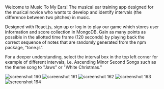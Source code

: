 Welcome to Music To My Ears! The musical ear training app designed for the musical novice who wants to develop 
and identify intervals (the difference between two pitches) in music. 

Designed with React.js, sign up or log in to play our game which stores user information and score collection in MongoDB. 
Gain as many points as possible in the allotted time frame (120 seconds) by playing back the correct sequence of notes that 
are randomly generated from the npm package, "tone.js".

For a deeper understanding, select the interval box in the top left corner for example of different intervals, i.e. Ascending
Minor Second Songs such as the theme song to "Jaws" or "White Christmas."


![screenshot 160](https://user-images.githubusercontent.com/38323356/47575459-26e44b80-d910-11e8-997c-57eeb718af21.png)
![screenshot 161](https://user-images.githubusercontent.com/38323356/47575461-26e44b80-d910-11e8-8f87-7e4baca14931.png)
![screenshot 162](https://user-images.githubusercontent.com/38323356/47575462-26e44b80-d910-11e8-9c58-296572fce1d6.png)
![screenshot 163](https://user-images.githubusercontent.com/38323356/47575464-26e44b80-d910-11e8-913f-33345a79c79d.png)
![screenshot 164](https://user-images.githubusercontent.com/38323356/47575465-26e44b80-d910-11e8-875c-6ae5bd71afd8.png)
